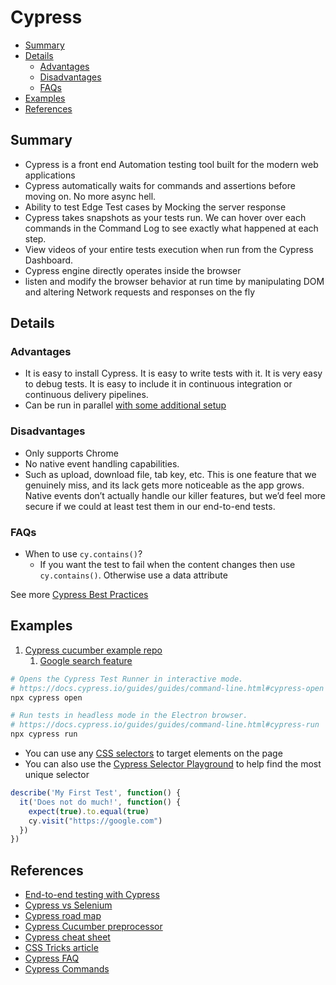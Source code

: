 # Cypress

- [Summary](#summary)
- [Details](#details)
  - [Advantages](#advantages)
  - [Disadvantages](#disadvantages)
  - [FAQs](#faqs)
- [Examples](#examples)
- [References](#references)

## Summary

- Cypress is a front end Automation testing tool built for the modern web applications
- Cypress automatically waits for commands and assertions before moving on. No more async hell.
- Ability to test Edge Test cases by Mocking the server response
- Cypress takes snapshots as your tests run. We can hover over each commands in the Command Log to see exactly what happened at each step.
- View videos of your entire tests execution when run from the Cypress Dashboard.
- Cypress engine directly operates inside the browser
- listen and modify the browser behavior at run time by manipulating DOM and altering Network requests and responses on the fly

## Details

### Advantages

- It is easy to install Cypress. It is easy to write tests with it. It is very easy to debug tests. It is easy to include it in continuous integration or continuous delivery pipelines.
- Can be run in parallel [with some additional setup](https://docs.cypress.io/guides/guides/parallelization.html)

### Disadvantages

- Only supports Chrome
- No native event handling capabilities.
- Such as upload, download file, tab key, etc. This is one feature that we genuinely miss, and its lack gets more noticeable as the app grows. Native events don’t actually handle our killer features, but we’d feel more secure if we could at least test them in our end-to-end tests.

### FAQs

- When to use `cy.contains()`?
    - If you want the test to fail when the content changes then use `cy.contains()`. Otherwise use a data attribute

See more [ Cypress Best Practices](https://docs.cypress.io/guides/references/best-practices.html)

## Examples

1. [Cypress cucumber example repo](https://github.com/jmarti-theinit/cypress-cucumber-example)
      1. [Google search feature](https://github.com/jmarti-theinit/cypress-cucumber-example/blob/master/cypress/integration/google/search.feature)

```bash
# Opens the Cypress Test Runner in interactive mode.
# https://docs.cypress.io/guides/guides/command-line.html#cypress-open
npx cypress open

# Run tests in headless mode in the Electron browser.
# https://docs.cypress.io/guides/guides/command-line.html#cypress-run
npx cypress run 
```

- You can use any [CSS selectors](https://www.w3schools.com/cssref/css_selectors.asp) to target elements on the page
- You can also use the [Cypress Selector Playground](https://docs.cypress.io/guides/core-concepts/test-runner.html#Selector-Playground) to help find the most unique selector

```javascript
describe('My First Test', function() {
  it('Does not do much!', function() {
    expect(true).to.equal(true)
    cy.visit("https://google.com")
  })
})
```

## References

- [End-to-end testing with Cypress](https://www.monterail.com/blog/end-to-end-testing-with-cypress)
- [Cypress vs Selenium](https://automationrhapsody.com/cypress-vs-selenium-end-era)
- [Cypress road map](https://docs.cypress.io/guides/references/roadmap.html#Test-Runner)
- [Cypress Cucumber preprocessor](https://github.com/TheBrainFamily/cypress-cucumber-preprocessor)
- [Cypress cheat sheet](https://github.com/janmanfai/cypress-cheat-sheet)
- [CSS Tricks article](https://css-tricks.com/an-intro-to-web-app-testing-with-cypress-io)
- [Cypress FAQ](https://docs.cypress.io/faq/questions/using-cypress-faq.html)
- [Cypress Commands](https://docs.cypress.io/api/api/table-of-contents.html)
